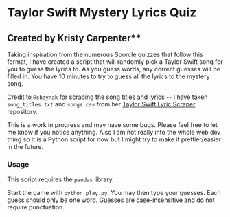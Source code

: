 # Taylor Swift Mystery Lyrics Quiz
## Created by Kristy Carpenter**

Taking inspiration from the numerous Sporcle quizzes that follow this format, I have created a script that will randomly pick a Taylor Swift song for you to guess the lyrics to. As you guess words, any correct guesses will be filled in. You have 10 minutes to try to guess all the lyrics to the mystery song.

Credit to `@shaynak` for scraping the song titles and lyrics -- I have taken `song_titles.txt` and `songs.csv` from her [Taylor Swift Lyric Scraper](https://github.com/shaynak/taylor-swift-lyrics) repository.

This is a work in progress and may have some bugs. Please feel free to let me know if you notice anything. Also I am not really into the whole web dev thing so it is a Python script for now but I might try to make it prettier/easier in the future.

### Usage
This script requires the `pandas` library.

Start the game with `python play.py`. You may then type your guesses. Each guess should only be one word. Guesses are case-insensitive and do not require punctuation.